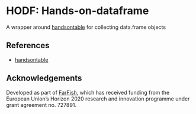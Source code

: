 # HODF: Hands-on-dataframe

A wrapper around [handsontable](https://handsontable.com/) for collecting data.frame objects

## References

* [handsontable](https://handsontable.com/)

## Acknowledgements

Developed as part of [FarFish](https://www.farfish.eu/), which has received funding from the European Union’s Horizon 2020 research and innovation programme under grant agreement no. 727891.
